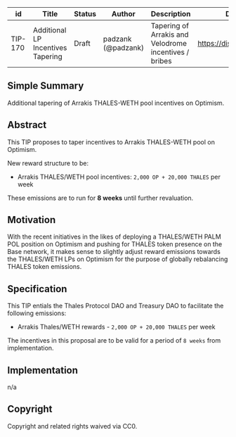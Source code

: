 | id | Title | Status | Author | Description | Discussions to | Created |
| ----------- | ----------- | ----------- | ----------- | ----------- | ----------- | ----------- |
| TIP-170 | Additional LP Incentives Tapering | Draft | padzank (@padzank) | Tapering of Arrakis and Velodrome incentives / bribes | https://discord.gg/rPpPcMXSeU | 2023-09-05


## Simple Summary

Additional tapering of Arrakis THALES-WETH pool incentives on Optimism.

## Abstract

This TIP proposes to taper incentives to Arrakis THALES-WETH pool on Optimism.
  
New reward structure to be:  
  
- Arrakis THALES/WETH pool incentives: `2,000 OP + 20,000 THALES` per week

These emissions are to run for **8 weeks** until further revaluation.  
  
## Motivation
 
With the recent initiatives in the likes of deploying a THALES/WETH PALM POL position on Optimism and pushing for THALES token presence on the Base network, it makes sense to slightly adjust reward emissions towards the THALES/WETH LPs on Optimism for the purpose of globally rebalancing THALES token emissions.

## Specification 

This TIP entials the Thales Protocol DAO and Treasury DAO to facilitate the following emissions:  
  
- Arrakis   Thales/WETH rewards -   `2,000 OP + 20,000 THALES`  per week

The incentives in this proposal are to be valid for a period of `8 weeks` from implementation. 

## Implementation

n/a

## Copyright
 
Copyright and related rights waived via CC0.